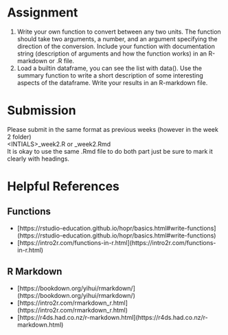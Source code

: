 # Assignment
<ol>
<li>Write your own function to convert between any two units. The function should take two arguments, a number, and an argument specifying the direction of the conversion. Include your function with documentation string (description of arguments and how the function works) in an R-markdown or .R file.</li>
<li>Load a builtin dataframe, you can see the list with data(). Use the summary function to write a short description of some interesting aspects of the dataframe. Write your results in an R-markdown file.</li>
</ol>

# Submission
Please submit in the same format as previous weeks (however in the week 2 folder)  <br>
\<INTIALS\>_week2.R or <INTIALS>_week2.Rmd <br>
It is okay to use the same .Rmd file to do both part just be sure to mark it clearly with headings.


# Helpful References 
## Functions
<ul>
<li>[https://rstudio-education.github.io/hopr/basics.html#write-functions](https://rstudio-education.github.io/hopr/basics.html#write-functions)</li>
<li>[https://intro2r.com/functions-in-r.html](https://intro2r.com/functions-in-r.html)</li>
</ul>

## R Markdown
<ul>
<li>[https://bookdown.org/yihui/rmarkdown/](https://bookdown.org/yihui/rmarkdown/)</li>
<li>[https://intro2r.com/rmarkdown_r.html](https://intro2r.com/rmarkdown_r.html)</li>
<li>[https://r4ds.had.co.nz/r-markdown.html](https://r4ds.had.co.nz/r-markdown.html)</li>
<ul>
